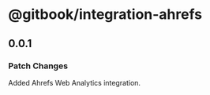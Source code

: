 # @gitbook/integration-ahrefs

## 0.0.1

### Patch Changes

Added Ahrefs Web Analytics integration.
